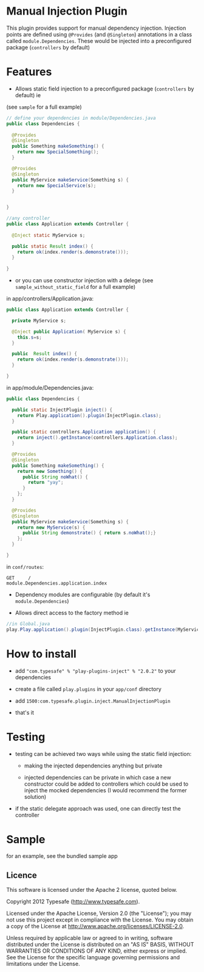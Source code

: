# Manual Injection Plugin

This plugin provides support for manual dependency injection. Injection points are defined using ```@Provides``` (and ```@Singleton```) annotations in a class called ```module.Dependencies```. 
These would be injected into a preconfigured package (```controllers``` by default)

# Features

* Allows static field injection to a preconfigured package (```controllers``` by default) ie

(see ```sample``` for a full example)

```java
// define your dependencies in module/Dependencies.java
public class Dependencies {
  
  @Provides 
  @Singleton
  public Something makeSomething() { 
    return new SpecialSomething();
  }

  @Provides 
  @Singleton
  public MyService makeService(Something s) {
    return new SpecialService(s);
  }


}
```

```java
//any controller
public class Application extends Controller {
  
  @Inject static MyService s;

  public static Result index() {
    return ok(index.render(s.demonstrate()));
  }
  
}

```

* or you can use constructor injection with a delege
(see ```sample_without_static_field``` for a full example)

in app/controllers/Application.java:

```java
public class Application extends Controller {

  private MyService s;

  @Inject public Application( MyService s) {
    this.s=s;
  }

  public  Result index() {
    return ok(index.render(s.demonstrate()));
  }

}
```

in app/module/Dependencies.java:

```java
public class Dependencies {

  public static InjectPlugin inject() {
    return Play.application().plugin(InjectPlugin.class);
  }

  public static controllers.Application application() {
    return inject().getInstance(controllers.Application.class);
  }

  @Provides
  @Singleton
  public Something makeSomething() {
    return new Something() {
      public String noWhat() {
        return "yay";
      }
    };
  }

  @Provides
  @Singleton
  public MyService makeService(Something s) {
    return new MyService(s) {
      public String demonstrate() { return s.noWhat();}
    };
  }

}
```


in ```conf/routes```:

```
GET     /                           module.Dependencies.application.index
```

* Dependency modules are configurable (by default it's ```module.Dependencies```)

* Allows direct access to the factory method ie 

```java 
//in Global.java
play.Play.application().plugin(InjectPlugin.class).getInstance(MyServiceInterface.class)
```

# How to install

* add 
```"com.typesafe" % "play-plugins-inject" % "2.0.2"``` to your dependencies

* create a file called ```play.plugins``` in your ```app/conf``` directory

* add ```1500:com.typesafe.plugin.inject.ManualInjectionPlugin```

* that's it

# Testing

* testing can be achieved two ways while using the static field injection:

  * making the injected dependencies anything but private

  * injected dependencies can be private in which case a new constructor could be added to controllers which could be used to inject the mocked dependencies
  (I would recommend the former solution)
* if the static delegate approach was used, one can directly test the controller



# Sample

for an example, see the bundled sample app


## Licence

This software is licensed under the Apache 2 license, quoted below.

Copyright 2012 Typesafe (http://www.typesafe.com).

Licensed under the Apache License, Version 2.0 (the "License"); you may not use this project except in compliance with the License. You may obtain a copy of the License at http://www.apache.org/licenses/LICENSE-2.0.

Unless required by applicable law or agreed to in writing, software distributed under the License is distributed on an "AS IS" BASIS, WITHOUT WARRANTIES OR CONDITIONS OF ANY KIND, either express or implied. See the License for the specific language governing permissions and limitations under the License.
